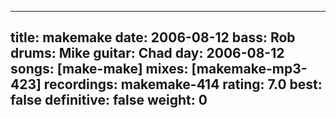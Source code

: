 
---
title: makemake
date: 2006-08-12
bass:	Rob
drums:	Mike
guitar:	Chad
day: 2006-08-12
songs: [make-make]
mixes: [makemake-mp3-423]
recordings: makemake-414
rating: 7.0
best: false
definitive: false
weight: 0
---
